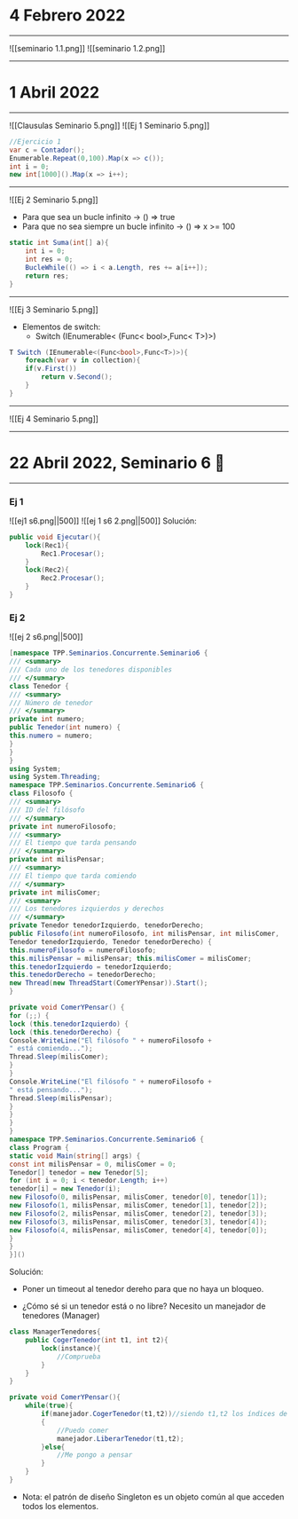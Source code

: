# 4 Febrero 2022
---
![[seminario 1.1.png]]
![[seminario 1.2.png]]

---
# 1 Abril 2022
---
![[Clausulas Seminario 5.png]]
![[Ej 1 Seminario 5.png]]
```c#
//Ejercicio 1
var c = Contador();
Enumerable.Repeat(0,100).Map(x => c());
int i = 0;
new int[1000]().Map(x => i++);
```
---
![[Ej 2 Seminario 5.png]]
- Para que sea un bucle infinito -> () => true
- Para que no sea siempre un bucle infinito -> () => x >= 100
```c#
static int Suma(int[] a){
	int i = 0;
	int res = 0;
	BucleWhile(() => i < a.Length, res += a[i++]);
	return res;
}
```
---
![[Ej 3 Seminario 5.png]]
- Elementos de switch:
	- Switch (IEnumerable< (Func< bool>,Func< T>)>)
```c#
T Switch (IEnumerable<(Func<bool>,Func<T>)>){
	foreach(var v in collection){
	if(v.First())
		return v.Second();
	}
}
```
---
![[Ej 4 Seminario 5.png]]

---
# 22 Abril 2022, Seminario 6 🥖
---
### Ej 1
![[ej1 s6.png||500]]
![[ej 1 s6 2.png||500]]
Solución: 
```c#
public void Ejecutar(){
	lock(Rec1){
		Rec1.Procesar();
	}
	lock(Rec2){
		Rec2.Procesar();
	}
}
```

### Ej 2
![[ej 2 s6.png||500]]
```c#
[namespace TPP.Seminarios.Concurrente.Seminario6 {  
/// <summary>  
/// Cada uno de los tenedores disponibles  
/// </summary>  
class Tenedor {  
/// <summary>  
/// Número de tenedor  
/// </summary>  
private int numero;  
public Tenedor(int numero) {  
this.numero = numero;  
}  
}  
}  
using System;  
using System.Threading;  
namespace TPP.Seminarios.Concurrente.Seminario6 {  
class Filosofo {  
/// <summary>  
/// ID del filósofo  
/// </summary>  
private int numeroFilosofo;  
/// <summary>  
/// El tiempo que tarda pensando  
/// </summary>  
private int milisPensar;  
/// <summary>  
/// El tiempo que tarda comiendo  
/// </summary>  
private int milisComer;  
/// <summary>  
/// Los tenedores izquierdos y derechos  
/// </summary>  
private Tenedor tenedorIzquierdo, tenedorDerecho;  
public Filosofo(int numeroFilosofo, int milisPensar, int milisComer,  
Tenedor tenedorIzquierdo, Tenedor tenedorDerecho) {  
this.numeroFilosofo = numeroFilosofo;  
this.milisPensar = milisPensar; this.milisComer = milisComer;  
this.tenedorIzquierdo = tenedorIzquierdo;  
this.tenedorDerecho = tenedorDerecho;  
new Thread(new ThreadStart(ComerYPensar)).Start();  
}

private void ComerYPensar() {  
for (;;) {  
lock (this.tenedorIzquierdo) {  
lock (this.tenedorDerecho) {  
Console.WriteLine("El filósofo " + numeroFilosofo +  
" está comiendo...");  
Thread.Sleep(milisComer);  
}  
}  
Console.WriteLine("El filósofo " + numeroFilosofo +  
" está pensando...");  
Thread.Sleep(milisPensar);  
}  
}  
}  
}  
namespace TPP.Seminarios.Concurrente.Seminario6 {  
class Program {  
static void Main(string[] args) {  
const int milisPensar = 0, milisComer = 0;  
Tenedor[] tenedor = new Tenedor[5];  
for (int i = 0; i < tenedor.Length; i++)  
tenedor[i] = new Tenedor(i);  
new Filosofo(0, milisPensar, milisComer, tenedor[0], tenedor[1]);  
new Filosofo(1, milisPensar, milisComer, tenedor[1], tenedor[2]);  
new Filosofo(2, milisPensar, milisComer, tenedor[2], tenedor[3]);  
new Filosofo(3, milisPensar, milisComer, tenedor[3], tenedor[4]);  
new Filosofo(4, milisPensar, milisComer, tenedor[4], tenedor[0]);  
}  
}  
}]()
```
Solución:
- Poner un timeout al tenedor dereho para que no haya un bloqueo.

- ¿Cómo sé si un tenedor está o no libre?
	Necesito un manejador de tenedores (Manager)
```c#
class ManagerTenedores{
	public CogerTenedor(int t1, int t2){
		lock(instance){
			//Comprueba
		}
	}
}

private void ComerYPensar(){
	while(true){
		if(manejador.CogerTenedor(t1,t2))//siendo t1,t2 los índices de los tenedores
		{
			//Puedo comer
			manejador.LiberarTenedor(t1,t2);
		}else{
			//Me pongo a pensar
		}
	}
}
```
- Nota: el patrón de diseño Singleton es un objeto común al que acceden todos los elementos.